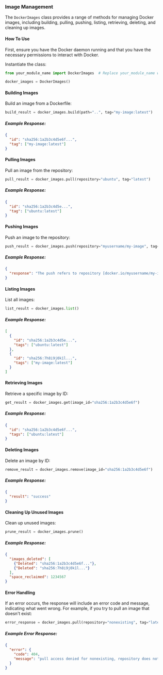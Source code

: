 ### Image Management
The `DockerImages` class provides a range of methods for managing Docker images, including building, pulling, pushing, listing, retrieving, deleting, and cleaning up images.

#### How To Use

First, ensure you have the Docker daemon running and that you have the necessary permissions to interact with Docker.

Instantiate the class:

```python
from your_module_name import DockerImages  # Replace your_module_name with the actual name of your module

docker_images = DockerImages()
```

#### Building Images

Build an image from a Dockerfile:

```python
build_result = docker_images.build(path="..", tag="my-image:latest")
```

##### Example Response:

```json
{
  "id": "sha256:1a2b3c4d5e6f...",
  "tag": ["my-image:latest"]
}
```

#### Pulling Images

Pull an image from the repository:

```python
pull_result = docker_images.pull(repository="ubuntu", tag="latest")
```

##### Example Response:

```json
{
  "id": "sha256:1a2b3c4d5e...",
  "tag": ["ubuntu:latest"]
}
```

#### Pushing Images

Push an image to the repository:

```python
push_result = docker_images.push(repository="myusername/my-image", tag="latest")
```

##### Example Response:

```json
{
  "response": "The push refers to repository [docker.io/myusername/my-image]"
}
```

#### Listing Images

List all images:

```python
list_result = docker_images.list()
```

##### Example Response:

```json
[
  {
    "id": "sha256:1a2b3c4d5e...",
    "tags": ["ubuntu:latest"]
  },
  {
    "id": "sha256:7h8i9j0k1l...",
    "tags": ["my-image:latest"]
  }
]
```

#### Retrieving Images

Retrieve a specific image by ID:

```python
get_result = docker_images.get(image_id="sha256:1a2b3c4d5e6f")
```

##### Example Response:

```json
{
  "id": "sha256:1a2b3c4d5e6f...",
  "tags": ["ubuntu:latest"]
}
```

#### Deleting Images

Delete an image by ID:

```python
remove_result = docker_images.remove(image_id="sha256:1a2b3c4d5e6f")
```

##### Example Response:

```json
{
  "result": "success"
}
```

#### Cleaning Up Unused Images

Clean up unused images:

```python
prune_result = docker_images.prune()
```

##### Example Response:

```json
{
  "images_deleted": [
    {"Deleted": "sha256:1a2b3c4d5e6f..."},
    {"Deleted": "sha256:7h8i9j0k1l..."}
  ],
  "space_reclaimed": 1234567
}
```

#### Error Handling

If an error occurs, the response will include an error code and message, indicating what went wrong. For example, if you try to pull an image that doesn't exist:

```python
error_response = docker_images.pull(repository="nonexisting", tag="latest")
```

##### Example Error Response:

```json
{
  "error": {
    "code": 404,
    "message": "pull access denied for nonexisting, repository does not exist or may require 'docker login': denied: requested access to the resource is denied"
  }
}
```